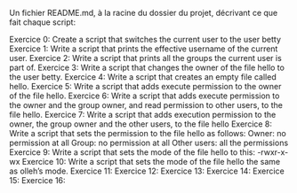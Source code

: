 Un fichier README.md, à la racine du dossier du projet, décrivant ce que fait chaque script:

Exercice 0: Create a script that switches the current user to the user betty
Exercice 1: Write a script that prints the effective username of the current user.
Exercice 2: Write a script that prints all the groups the current user is part of.
Exercice 3: Write a script that changes the owner of the file hello to the user betty.
Exercice 4: Write a script that creates an empty file called hello.
Exercice 5: Write a script that adds execute permission to the owner of the file hello.
Exercice 6: Write a script that adds execute permission to the owner and the group owner, and read permission to other users, to the file hello.
Exercice 7: Write a script that adds execution permission to the owner, the group owner and the other users, to the file hello
Exercice 8: Write a script that sets the permission to the file hello as follows:
Owner: no permission at all
Group: no permission at all
Other users: all the permissions
Exercice 9: Write a script that sets the mode of the file hello to this: -rwxr-x-wx
Exercice 10: Write a script that sets the mode of the file hello the same as olleh’s mode.
Exercice 11:
Exercice 12:
Exercice 13:
Exercice 14:
Exercice 15:
Exercice 16:
